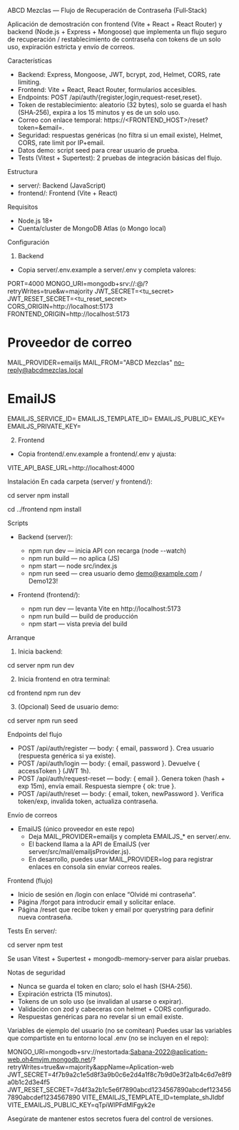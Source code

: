 ABCD Mezclas — Flujo de Recuperación de Contraseña (Full‑Stack)

Aplicación de demostración con frontend (Vite + React + React Router) y backend (Node.js + Express + Mongoose) que implementa un flujo seguro de recuperación / restablecimiento de contraseña con tokens de un solo uso, expiración estricta y envío de correos.

Características
- Backend: Express, Mongoose, JWT, bcrypt, zod, Helmet, CORS, rate limiting.
- Frontend: Vite + React, React Router, formularios accesibles.
- Endpoints: POST /api/auth/{register,login,request-reset,reset}.
- Token de restablecimiento: aleatorio (32 bytes), solo se guarda el hash (SHA‑256), expira a los 15 minutos y es de un solo uso.
- Correo con enlace temporal: https://<FRONTEND_HOST>/reset?token=<raw>&email=<encodedEmail>.
- Seguridad: respuestas genéricas (no filtra si un email existe), Helmet, CORS, rate limit por IP+email.
- Datos demo: script seed para crear usuario de prueba.
- Tests (Vitest + Supertest): 2 pruebas de integración básicas del flujo.

Estructura
- server/: Backend (JavaScript)
- frontend/: Frontend (Vite + React)

Requisitos
- Node.js 18+
- Cuenta/cluster de MongoDB Atlas (o Mongo local)

Configuración
1) Backend
- Copia server/.env.example a server/.env y completa valores:

PORT=4000
MONGO_URI=mongodb+srv://<user>:<pass>@<cluster>/<db>?retryWrites=true&w=majority
JWT_SECRET=<tu_secret>
JWT_RESET_SECRET=<tu_reset_secret>
CORS_ORIGIN=http://localhost:5173
FRONTEND_ORIGIN=http://localhost:5173

# Proveedor de correo
MAIL_PROVIDER=emailjs
MAIL_FROM="ABCD Mezclas" <no-reply@abcdmezclas.local>

# EmailJS
EMAILJS_SERVICE_ID=
EMAILJS_TEMPLATE_ID=
EMAILJS_PUBLIC_KEY=
EMAILJS_PRIVATE_KEY=

2) Frontend
- Copia frontend/.env.example a frontend/.env y ajusta:

VITE_API_BASE_URL=http://localhost:4000

Instalación
En cada carpeta (server/ y frontend/):

cd server
npm install

cd ../frontend
npm install

Scripts
- Backend (server/):
  - npm run dev — inicia API con recarga (node --watch)
  - npm run build — no aplica (JS)
  - npm start — node src/index.js
  - npm run seed — crea usuario demo demo@example.com / Demo123!

- Frontend (frontend/):
  - npm run dev — levanta Vite en http://localhost:5173
  - npm run build — build de producción
  - npm start — vista previa del build

Arranque
1) Inicia backend:

cd server
npm run dev

2) Inicia frontend en otra terminal:

cd frontend
npm run dev

3) (Opcional) Seed de usuario demo:

cd server
npm run seed

Endpoints del flujo
- POST /api/auth/register — body: { email, password }. Crea usuario (respuesta genérica si ya existe).
- POST /api/auth/login — body: { email, password }. Devuelve { accessToken } (JWT 1h).
- POST /api/auth/request-reset — body: { email }. Genera token (hash + exp 15m), envía email. Respuesta siempre { ok: true }.
- POST /api/auth/reset — body: { email, token, newPassword }. Verifica token/exp, invalida token, actualiza contraseña.

Envío de correos
- EmailJS (único proveedor en este repo)
  - Deja MAIL_PROVIDER=emailjs y completa EMAILJS_* en server/.env.
  - El backend llama a la API de EmailJS (ver server/src/mail/emailjsProvider.js).
  - En desarrollo, puedes usar MAIL_PROVIDER=log para registrar enlaces en consola sin enviar correos reales.

Frontend (flujo)
- Inicio de sesión en /login con enlace “Olvidé mi contraseña”.
- Página /forgot para introducir email y solicitar enlace.
- Página /reset que recibe token y email por querystring para definir nueva contraseña.

Tests
En server/:

cd server
npm test

Se usan Vitest + Supertest + mongodb-memory-server para aislar pruebas.

Notas de seguridad
- Nunca se guarda el token en claro; solo el hash (SHA‑256).
- Expiración estricta (15 minutos).
- Tokens de un solo uso (se invalidan al usarse o expirar).
- Validación con zod y cabeceras con helmet + CORS configurado.
- Respuestas genéricas para no revelar si un email existe.

Variables de ejemplo del usuario (no se comitean)
Puedes usar las variables que compartiste en tu entorno local .env (no se incluyen en el repo):

MONGO_URI=mongodb+srv://nestortada:Sabana-2022@aplication-web.oh4mvjm.mongodb.net/?retryWrites=true&w=majority&appName=Aplication-web
JWT_SECRET=4f7b9a2c1e5d8f3a9b0c6e2d4a1f8c7b9d0e3f2a1b4c6d7e8f9a0b1c2d3e4f5
JWT_RESET_SECRET=7d4f3a2b1c5e6f7890abcd1234567890abcdef1234567890abcdef1234567890
VITE_EMAILJS_TEMPLATE_ID=template_shJIdbf
VITE_EMAILJS_PUBLIC_KEY=qTpiWlPFdMlFgyk2e

Asegúrate de mantener estos secretos fuera del control de versiones.

